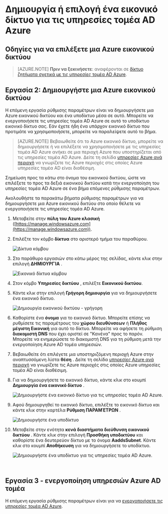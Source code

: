 <properties
    pageTitle="Azure υπηρεσίες τομέα AD: Δημιουργία ή επιλογή ένα εικονικό δίκτυο | Microsoft Azure"
    description="Γρήγορα αποτελέσματα με τις υπηρεσίες τομέα Active Directory Azure"
    services="active-directory-ds"
    documentationCenter=""
    authors="mahesh-unnikrishnan"
    manager="stevenpo"
    editor="curtand"/>

<tags
    ms.service="active-directory-ds"
    ms.workload="identity"
    ms.tgt_pltfrm="na"
    ms.devlang="na"
    ms.topic="get-started-article"
    ms.date="10/03/2016"
    ms.author="maheshu"/>

# <a name="create-or-select-a-virtual-network-for-azure-ad-domain-services"></a>Δημιουργία ή επιλογή ένα εικονικό δίκτυο για τις υπηρεσίες τομέα AD Azure

## <a name="guidelines-to-select-an-azure-virtual-network"></a>Οδηγίες για να επιλέξετε μια Azure εικονικού δικτύου
> [AZURE.NOTE] **Πριν να ξεκινήσετε**: αναφέρονται σε [δίκτυο ζητήματα σχετικά με τις υπηρεσίες τομέα AD Azure](active-directory-ds-networking.md).


## <a name="task-2-create-an-azure-virtual-network"></a>Εργασία 2: Δημιουργήστε μια Azure εικονικού δικτύου
Η επόμενη εργασία ρύθμισης παραμέτρων είναι να δημιουργήσετε μια Azure εικονικού δικτύου και ένα υποδίκτυο μέσα σε αυτό. Μπορείτε να ενεργοποιήσετε τις υπηρεσίες τομέα AD Azure σε αυτό το υποδίκτυο εικονικό δίκτυο σας. Εάν έχετε ήδη ένα υπάρχον εικονικό δίκτυο που προτιμάτε να χρησιμοποιήσετε, μπορείτε να παραλείψετε αυτό το βήμα.

> [AZURE.NOTE] Βεβαιωθείτε ότι το Azure εικονικό δίκτυο, μπορείτε να δημιουργήσετε ή να επιλέξετε να χρησιμοποιήσετε με τις υπηρεσίες τομέα AD Azure ανήκει σε μια περιοχή Azure που υποστηρίζεται από τις υπηρεσίες τομέα AD Azure. Δείτε τη σελίδα [υπηρεσίες Azure ανά περιοχή](https://azure.microsoft.com/regions/#services/) να γνωρίζετε τις Azure περιοχές στις οποίες Azure υπηρεσίες τομέα AD είναι διαθέσιμη.

Σημείωση προς τα κάτω στο όνομα του εικονικού δικτύου, ώστε να επιλέξετε το προς τα δεξιά εικονικού δικτύου κατά την ενεργοποίηση του υπηρεσίες τομέα AD Azure σε ένα βήμα επόμενες ρύθμισης παραμέτρων.

Ακολουθήστε τα παρακάτω βήματα ρύθμισης παραμέτρων για να δημιουργήσετε μια Azure εικονικού δικτύου στο οποίο θέλετε να ενεργοποιήσετε τις υπηρεσίες τομέα AD Azure.

1. Μεταβείτε στην **πύλη του Azure κλασική** ([https://manage.windowsazure.com](https://manage.windowsazure.com)).

2. Επιλέξτε τον κόμβο **δίκτυα** στο αριστερό τμήμα του παραθύρου.

    ![Δίκτυα κόμβου](./media/active-directory-domain-services-getting-started/networks-node.png)

3. Στο παράθυρο εργασιών στο κάτω μέρος της σελίδας, κάντε κλικ στην επιλογή **ΔΗΜΙΟΥΡΓΊΑ** .

    ![Εικονικό δίκτυα κόμβου](./media/active-directory-domain-services-getting-started/virtual-networks.png)

4. Στον κόμβο **Υπηρεσίες δικτύου** , επιλέξτε **Εικονικού δικτύου**.

5. Κάντε κλικ στην επιλογή **Γρήγορη δημιουργία** για να δημιουργήσετε ένα εικονικό δίκτυο.

    ![Δημιουργία εικονικού δικτύου - γρήγορη](./media/active-directory-domain-services-getting-started/virtual-network-quickcreate.png)

6. Καθορίστε ένα **όνομα** για το εικονικό δίκτυο. Μπορείτε επίσης να ρυθμίσετε τις παραμέτρους του **χώρου διευθύνσεων** ή **Πλήθος μέγιστη Εικονική** για αυτό το δίκτυο. Μπορείτε να αφήσετε τη ρύθμιση **διακομιστή DNS** που έχει οριστεί σε "Κανένα" προς το παρόν. Μπορείτε να ενημερώσετε το διακομιστή DNS για τη ρύθμιση μετά την ενεργοποίηση Azure AD τομέα υπηρεσιών.

7. Βεβαιωθείτε ότι επιλέγετε μια υποστηριζόμενη περιοχή Azure στην αναπτυσσόμενη λίστα **θέση** . Δείτε τη σελίδα [υπηρεσίες Azure ανά περιοχή](https://azure.microsoft.com/regions/#services/) να γνωρίζετε τις Azure περιοχές στις οποίες Azure υπηρεσίες τομέα AD είναι διαθέσιμη.

8. Για να δημιουργήσετε το εικονικό δίκτυο, κάντε κλικ στο κουμπί **Δημιουργία ένα εικονικό δίκτυο** .

    ![Δημιουργήστε ένα εικονικό δίκτυο για τις υπηρεσίες τομέα AD Azure.](./media/active-directory-domain-services-getting-started/create-vnet.png)

9. Αφού δημιουργηθεί το εικονικό δίκτυο, επιλέξτε το εικονικό δίκτυο και κάντε κλικ στην καρτέλα **Ρύθμιση ΠΑΡΑΜΈΤΡΩΝ** .

    ![Δημιουργήστε ένα υποδίκτυο](./media/active-directory-domain-services-getting-started/create-vnet-properties.png)

10. Μεταβείτε στην ενότητα **κενά διαστήματα διεύθυνση εικονικού δικτύου** . Κάντε κλικ στην επιλογή **Προσθήκη υποδικτύου** και καθορίστε ένα δευτερεύον δίκτυο με το όνομα **AaddsSubnet**. Κάντε κλικ στο κουμπί **Αποθήκευση** για να δημιουργήσετε το υποδίκτυο.

    ![Δημιουργήστε ένα υποδίκτυο για τις υπηρεσίες τομέα AD Azure.](./media/active-directory-domain-services-getting-started/create-vnet-add-subnet.png)


<br>

## <a name="task-3---enable-azure-ad-domain-services"></a>Εργασία 3 - ενεργοποίηση υπηρεσιών Azure AD τομέα
Η επόμενη εργασία ρύθμισης παραμέτρων είναι για να [ενεργοποιήσετε τις υπηρεσίες τομέα AD Azure](active-directory-ds-getting-started-enableaadds.md).
